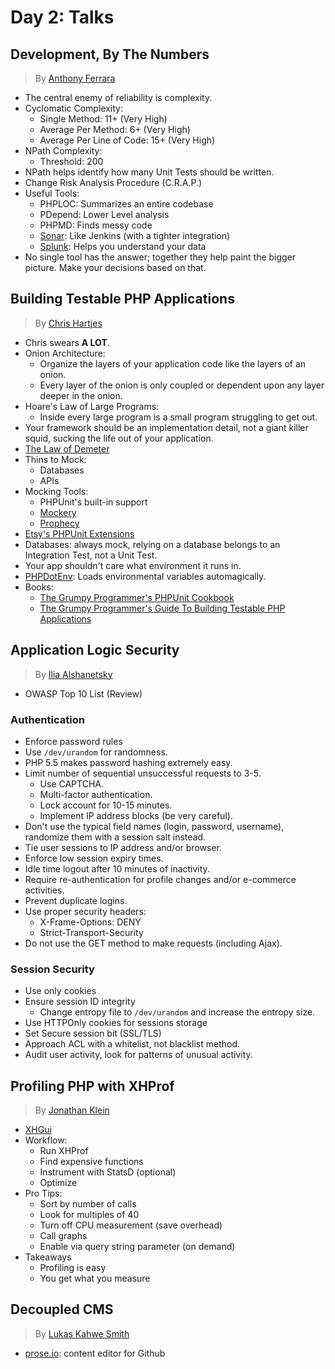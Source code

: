 # Day 2: Talks

## Development, By The Numbers

> By [Anthony Ferrara][1]

* The central enemy of reliability is complexity.
* Cyclomatic Complexity:
  * Single Method: 11+ (Very High)
  * Average Per Method: 6+ (Very High)
  * Average Per Line of Code: 15+ (Very High)
* NPath Complexity:
  * Threshold: 200
* NPath helps identify how many Unit Tests should be written.
* Change Risk Analysis Procedure (C.R.A.P.)
* Useful Tools:
  * PHPLOC: Summarizes an entire codebase
  * PDepend: Lower Level analysis
  * PHPMD: Finds messy code
  * [Sonar][6]: Like Jenkins (with a tighter integration)
  * [Splunk][7]: Helps you understand your data
* No single tool has the answer; together they help paint the bigger picture. Make your decisions based on that.

## Building Testable PHP Applications

> By [Chris Hartjes][2]

* Chris swears **A LOT**.
* Onion Architecture:
  * Organize the layers of your application code like the layers of an onion.
  * Every layer of the onion is only coupled or dependent upon any layer deeper in the onion.
* Hoare's Law of Large Programs:
  * Inside every large program is a small program struggling to get out.
* Your framework should be an implementation detail, not a giant killer squid, sucking the life out of your application.
* [The Law of Demeter][8]
* Thins to Mock:
  * Databases
  * APIs
* Mocking Tools:
  * PHPUnit's built-in support
  * [Mockery][9]
  * [Prophecy][10]
* [Etsy's PHPUnit Extensions][11]
* Databases: always mock, relying on a database belongs to an Integration Test, not a Unit Test.
* Your app shouldn't care what environment it runs in.
* [PHPDotEnv][12]: Loads environmental variables automagically.
* Books:
  * [The Grumpy Programmer's PHPUnit Cookbook][13]
  * [The Grumpy Programmer's Guide To Building Testable PHP Applications][14]

## Application Logic Security

> By [Ilia Alshanetsky][3]

* OWASP Top 10 List (Review)

### Authentication

* Enforce password rules
* Use `/dev/urandom` for randomness.
* PHP 5.5 makes password hashing extremely easy.
* Limit number of sequential unsuccessful requests to 3-5.
  * Use CAPTCHA.
  * Multi-factor authentication.
  * Lock account for 10-15 minutes.
  * Implement IP address blocks (be very careful).
* Don't use the typical field names (login, password, username), randomize them with a session salt instead.
* Tie user sessions to IP address and/or browser.
* Enforce low session expiry times.
* Idle time logout after 10 minutes of inactivity.
* Require re-authentication for profile changes and/or e-commerce activities.
* Prevent duplicate logins.
* Use proper security headers:
  * X-Frame-Options: DENY
  * Strict-Transport-Security
* Do not use the GET method to make requests (including Ajax).

### Session Security

* Use only cookies
* Ensure session ID integrity
  * Change entropy file to `/dev/urandom` and increase the entropy size.
* Use HTTPOnly cookies for sessions storage
* Set Secure session bit (SSL/TLS)
* Approach ACL with a whitelist, not blacklist method.
* Audit user activity, look for patterns of unusual activity.

## Profiling PHP with XHProf

> By [Jonathan Klein][4]

* [XHGui][15]
* Workflow:
  * Run XHProf
  * Find expensive functions
  * Instrument with StatsD (optional)
  * Optimize
* Pro Tips:
  * Sort by number of calls
  * Look for multiples of 40
  * Turn off CPU measurement (save overhead)
  * Call graphs
  * Enable via query string parameter (on demand)
* Takeaways
  * Profiling is easy
  * You get what you measure

## Decoupled CMS

> By [Lukas Kahwe Smith][5]

* [prose.io][16]: content editor for Github

[1]: https://twitter.com/ircmaxell
[2]: https://twitter.com/grmpyprogrammer
[3]: https://twitter.com/iliaa
[4]: https://twitter.com/jonathanklein
[5]: https://twitter.com/lsmith
[6]: http://www.sonarsource.com/products/editions/
[7]: http://dev.splunk.com/
[8]: http://en.wikipedia.org/wiki/Law_of_Demeter
[9]: https://github.com/padraic/mockery
[10]: https://github.com/phpspec/prophecy
[11]: https://github.com/etsy/phpunit-extensions
[12]: https://github.com/vlucas/phpdotenv
[13]: https://leanpub.com/grumpy-phpunit
[14]: https://leanpub.com/grumpy-testing
[15]: https://github.com/perftools/xhgui
[16]: http://prose.io/